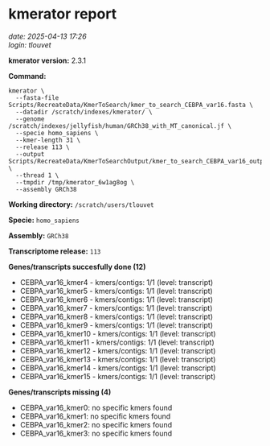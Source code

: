 # kmerator report
*date: 2025-04-13 17:26*  
*login: tlouvet*

**kmerator version:** 2.3.1

**Command:**

```
kmerator \
  --fasta-file Scripts/RecreateData/KmerToSearch/kmer_to_search_CEBPA_var16.fasta \
  --datadir /scratch/indexes/kmerator/ \
  --genome /scratch/indexes/jellyfish/human/GRCh38_with_MT_canonical.jf \
  --specie homo_sapiens \
  --kmer-length 31 \
  --release 113 \
  --output Scripts/RecreateData/KmerToSearchOutput/kmer_to_search_CEBPA_var16_output \
  --thread 1 \
  --tmpdir /tmp/kmerator_6w1ag8og \
  --assembly GRCh38
```

**Working directory:** `/scratch/users/tlouvet`

**Specie:** `homo_sapiens`

**Assembly:** `GRCh38`

**Transcriptome release:** `113`

**Genes/transcripts succesfully done (12)**

- CEBPA_var16_kmer4 - kmers/contigs: 1/1 (level: transcript)
- CEBPA_var16_kmer5 - kmers/contigs: 1/1 (level: transcript)
- CEBPA_var16_kmer6 - kmers/contigs: 1/1 (level: transcript)
- CEBPA_var16_kmer7 - kmers/contigs: 1/1 (level: transcript)
- CEBPA_var16_kmer8 - kmers/contigs: 1/1 (level: transcript)
- CEBPA_var16_kmer9 - kmers/contigs: 1/1 (level: transcript)
- CEBPA_var16_kmer10 - kmers/contigs: 1/1 (level: transcript)
- CEBPA_var16_kmer11 - kmers/contigs: 1/1 (level: transcript)
- CEBPA_var16_kmer12 - kmers/contigs: 1/1 (level: transcript)
- CEBPA_var16_kmer13 - kmers/contigs: 1/1 (level: transcript)
- CEBPA_var16_kmer14 - kmers/contigs: 1/1 (level: transcript)
- CEBPA_var16_kmer15 - kmers/contigs: 1/1 (level: transcript)


**Genes/transcripts missing (4)**

- CEBPA_var16_kmer0: no specific kmers found
- CEBPA_var16_kmer1: no specific kmers found
- CEBPA_var16_kmer2: no specific kmers found
- CEBPA_var16_kmer3: no specific kmers found
